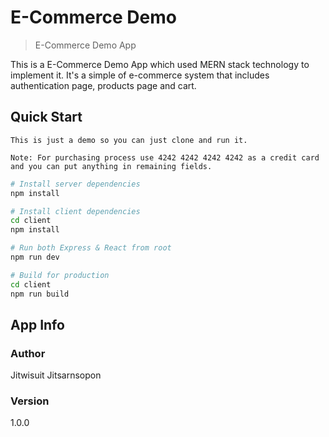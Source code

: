 # E-Commerce Demo

> E-Commerce Demo App

This is a E-Commerce Demo App which used MERN stack technology to implement it.
It's a simple of e-commerce system that includes authentication page, products page and cart.

## Quick Start

```
This is just a demo so you can just clone and run it.

Note: For purchasing process use 4242 4242 4242 4242 as a credit card and you can put anything in remaining fields.

```

```bash
# Install server dependencies
npm install

# Install client dependencies
cd client
npm install

# Run both Express & React from root
npm run dev

# Build for production
cd client
npm run build
```

## App Info

### Author

Jitwisuit Jitsarnsopon

### Version

1.0.0
